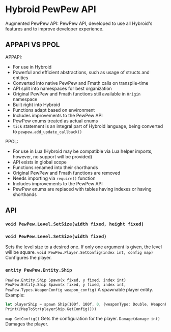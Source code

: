 # Hybroid PewPew API

Augmented PewPew API: PewPew API, developed to use all Hybroid's features and to improve developer experience.

## APPAPI VS PPOL

APPAPI:

- For use in Hybroid
- Powerful and efficient abstractions, such as usage of structs and entities
- Converted into native PewPew and Fmath calls on transpile-time
- API split into namespaces for best organization
- Original PewPew and Fmath functions still available in `Origin` namespace
- Built right into Hybroid
- Functions adapt based on environment
- Includes improvements to the PewPew API
- PewPew enums treated as actual enums
- `tick` statement is an integral part of Hybroid language, being converted to `pewpew.add_update_callback()`

PPOL:

- For use in Lua (Hybroid may be compatible via Lua helper imports, however, no support will be provided)
- API exists in global scope
- Functions renamed into their shorthands
- Original PewPew and Fmath functions are removed
- Needs importing via `require()` function
- Includes improvements to the PewPew API
- PewPew enums are replaced with tables having indexes or having shorthands

## API

### `void PewPew.Level.SetSize(width fixed, height fixed)`

### `void PewPew.Level.SetSize(width fixed)`

Sets the level size to a desired one. If only one argument is given, the level will be square.
`void PewPew.Player.SetConfig(index int, config map)`
Configures the player.

### `entity PewPew.Entity.Ship`

`PewPew.Entity.Ship Spawn(x fixed, y fixed, index int)`
`PewPew.Entity.Ship Spawn(x fixed, y fixed, index int, PewPew.Types.WeaponConfig weapon_config)`
A spawnable player entity.
Example:

```rust
let playerShip = spawn Ship(100f, 100f, 0, {weaponType: Double, WeaponFreq: Hz10})
Print(@MapToStr(playerShip.GetConfig()))
```

`map GetConfig()`
Gets the configuration for the player.
`Damage(damage int)`
Damages the player.
